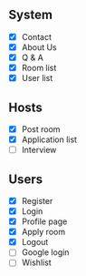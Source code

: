 ## System

- [x] Contact
- [x] About Us
- [x] Q & A
- [x] Room list
- [x] User list

## Hosts

- [x] Post room
- [x] Application list
- [ ] Interview

## Users

- [x] Register
- [x] Login
- [x] Profile page
- [x] Apply room
- [x] Logout
- [ ] Google login
- [ ] Wishlist
